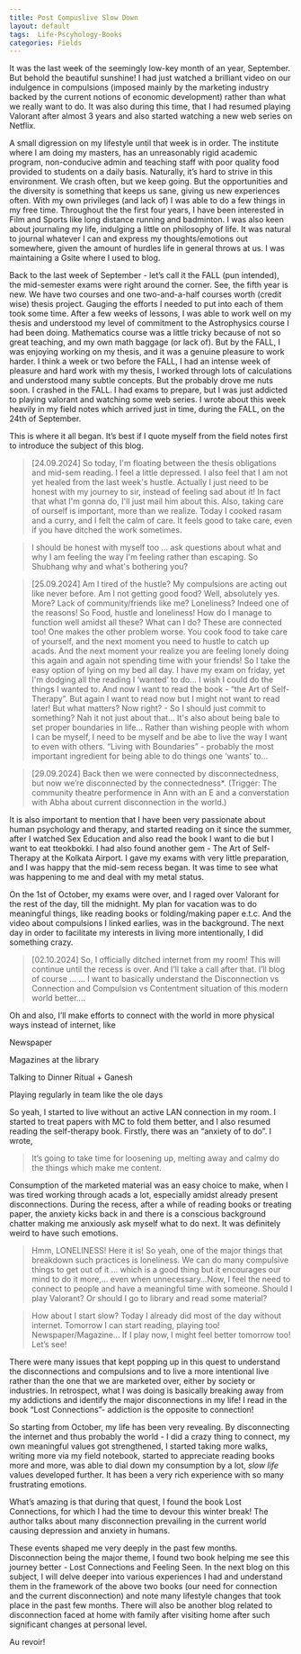 ```yaml
---
title: Post Compuslive Slow Down
layout: default
tags:  Life-Pscyhology-Books 
categories: Fields
---
```


It was the last week of the seemingly low-key month of an year, September. But behold the beautiful sunshine! I had just watched a brilliant video on our indulgence in compulsions (imposed mainly by the marketing industry backed by the current notions of economic development) rather than what we really want to do. It was also during this time, that I had resumed playing Valorant after almost 3 years and also started watching a new web series on Netflix.

A small digression on my lifestyle until that week is in order. The institute where I am doing my masters, has an unreasonably rigid academic program, non-conducive admin and teaching staff with poor quality food provided to students on a daily basis. Naturally, it’s hard to strive in this environment. We crash often, but we keep going. But the opportunities and the diversity is something that keeps us sane, giving us new experiences often. With my own privileges (and lack of) I was able to do a few things in my free time. Throughout the the first four years, I have been interested in Film and Sports like long distance running and badminton. I was also keen about journaling my life, indulging a little on philosophy of life. It was natural to journal whatever I can and express my thoughts/emotions out somewhere, given the amount of hurdles life in general throws at us. I was maintaining a Gsite where I used to blog.

Back to the last week of September - let’s call it the FALL (pun intended), the mid-semester exams were right around the corner. See, the fifth year is new. We have two courses and one two-and-a-half courses worth (credit wise) thesis project. Gauging the efforts I needed to put into each of them took some time. After a few weeks of lessons, I was able to work well on my thesis and understood my level of commitment to the Astrophysics course I had been doing. Mathematics course was a little tricky because of not so great teaching, and my own math baggage (or lack of). But by the FALL, I was enjoying working on my thesis, and it was a genuine pleasure to work harder. I think a week or two before the FALL, I had an intense week of pleasure and hard work with my thesis, I worked through lots of calculations and understood many subtle concepts. But the probably drove me nuts soon. I crashed in the FALL. I had exams to prepare, but I was just addicted to playing valorant and watching some web series. I wrote about this week heavily in my field notes which arrived just in time, during the FALL, on the 24th of September.

This is where it all began. It’s best if I quote myself from the field notes first to introduce the subject of this blog.

> [24.09.2024] So today, I'm floating between the thesis obligations and mid-sem reading. I feel a little depressed. I also feel that I am not yet healed from the last week's hustle. Actually I just need to be honest with my journey to sir, instead of feeling sad about it! In fact that what I'm gonna do, I'll just mail him about this. Also, taking care of ourself is important, more than we realize. Today I cooked rasam and a curry, and I felt the calm of care. It feels good to take care, even if you have ditched the work sometimes.

> I should be honest with myself too ... ask questions about what and why I am feeling the way I'm feeling rather than escaping. So Shubhang why and what's bothering you?

> [25.09.2024] Am I tired of the hustle? My compulsions are acting out like never before. Am I not getting good food? Well, absolutely yes. More? Lack of community/friends like me? Loneliness? Indeed one of the reasons! So Food, hustle and loneliness! How do I manage to function well amidst all these? What can I do? These are connected too! One makes the other problem worse. You cook food to take care of yourself, and the next moment you need to hustle to catch up acads. And the next moment your realize you are feeling lonely doing this again and again not spending time with your friends! So I take the easy option of lying on my bed all day. I have my exam on friday, yet I'm dodging all the reading I ‘wanted’ to do... I wish I could do the things I wanted to. And now I want to read the book - “the Art of Self-Therapy”. But again I want to read now but I might not want to read later! But what matters? Now right? - So I should just commit to something? Nah it not just about that... It's also about being bale to set proper boundaries in life... Rather than wishing people with whom I can be myself, I need to be myself and be abe to live the way I want to even with others. “Living with Boundaries” - probably the most important ingredient for being able to do things one 'wants' to…

> [29.09.2024] Back then we were connected by disconnectedness, but now we’re disconnected by the connectedness*. (Trigger: The community theatre performence in Ann with an E and a converstation with Abha about current disconnection in the world.)

It is also important to mention that I have been very passionate about human psychology and therapy, and started reading on it since the summer, after I watched Sex Education and also read the book I want to die but I want to eat tteokbokki. I had also found another gem - The Art of Self-Therapy at the Kolkata Airport. I gave my exams with very little preparation, and I was happy that the mid-sem recess began. It was time to see what was happening to me and deal with my metal status.

On the 1st of October, my exams were over, and I raged over Valorant for the rest of the day, till the midnight. My plan for vacation was to do meaningful things, like reading books or folding/making paper e.t.c. And the video about compulsions I linked earlies, was in the background. The next day in order to facilitate my interests in living more intentionally, I did something crazy.

> [02.10.2024] So, I officially ditched internet from my room! This will continue until the recess is over. And I’ll take a call after that. I’ll blog of course … … I want to basically understand the Disconnection vs Connection and Compulsion vs Contentment situation of this modern world better….

Oh and also, I’ll make efforts to connect with the world in more physical ways instead of internet, like

Newspaper

Magazines at the library

Talking to Dinner Ritual + Ganesh

Playing regularly in team like the ole days

So yeah, I started to live without an active LAN connection in my room. I started to treat papers with MC to fold them better, and I also resumed reading the self-therapy book. Firstly, there was an “anxiety of to do”. I wrote,

> It’s going to take time for loosening up, melting away and calmy do the things which make me content.

Consumption of the marketed material was an easy choice to make, when I was tired working through acads a lot, especially amidst already present disconnections. During the recess, after a while of reading books or treating paper, the anxiety kicks back in and there is a conscious background chatter making me anxiously ask myself what to do next. It was definitely weird to have such emotions.

> Hmm, LONELINESS! Here it is! So yeah, one of the major things that breakdown such practices is loneliness. We can do many compulsive things to get out of it … which is a good thing but it encourages our mind to do it more,… even when unnecessary…Now, I feel the need to connect to people and have a meaningful time with someone. Should I play Valorant? Or should I go to library and read some material?

> How about I start slow? Today I already did most of the day without internet. Tomorrow I can start reading, playing too! Newspaper/Magazine… If I play now, I might feel better tomorrow too! Let’s see!

There were many issues that kept popping up in this quest to understand the disconnections and compulsions and to live a more intentional live rather than the one that we are marketed over, either by society or industries. In retrospect, what I was doing is basically breaking away from my addictions and identify the major disconnections in my life! I read in the book “Lost Connections”- addiction is the opposite to connection!

So starting from October, my life has been very revealing. By disconnecting the internet and thus probably the world - I did a crazy thing to connect, my own meaningful values got strengthened, I started taking more walks, writing more via my field notebook, started to appreciate reading books more and more, was able to dial down my consumption by a lot, _slow life_ values developed further. It has been a very rich experience with so many frustrating emotions.

What’s amazing is that during that quest, I found the book Lost Connections, for which I had the time to devour this winter break! The author talks about many disconnection prevailing in the current world causing depression and anxiety in humans.

These events shaped me very deeply in the past few months. Disconnection being the major theme, I found two book helping me see this journey better - Lost Connections and Feeling Seen. In the next blog on this subject, I will delve deeper into various experiences I had and understand them in the framework of the above two books (our need for connection and the current disconnection) and note many lifestyle changes that took place in the past few months. There will also be another blog related to disconnection faced at home with family after visiting home after such significant changes at personal level.

Au revoir!